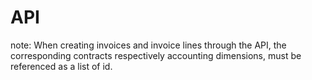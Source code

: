 # API

note: When creating invoices and invoice lines through the API, the corresponding contracts respectively accounting dimensions, must be referenced as a list of id.



